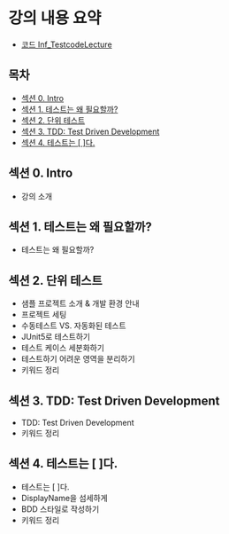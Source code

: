 # 강의 내용 요약

- [코드 Inf_TestcodeLecture](https://github.com/koratoo/Inf_TestcodeLecture.git)

## 목차

- [섹션 0. Intro](#섹션-0-intro)
- [섹션 1. 테스트는 왜 필요할까?](#섹션-1-테스트는-왜-필요할까)
- [섹션 2. 단위 테스트](#섹션-2-단위-테스트)
- [섹션 3. TDD: Test Driven Development](#섹션-3-tdd-test-driven-development)
- [섹션 4. 테스트는 [ ]다.](#섹션-4-테스트는--다)

## 섹션 0. Intro

- 강의 소개

## 섹션 1. 테스트는 왜 필요할까?

- 테스트는 왜 필요할까?

## 섹션 2. 단위 테스트

- 샘플 프로젝트 소개 & 개발 환경 안내
- 프로젝트 세팅
- 수동테스트 VS. 자동화된 테스트
- JUnit5로 테스트하기
- 테스트 케이스 세분화하기
- 테스트하기 어려운 영역을 분리하기
- 키워드 정리

## 섹션 3. TDD: Test Driven Development

- TDD: Test Driven Development
- 키워드 정리

## 섹션 4. 테스트는 [ ]다.

- 테스트는 [ ]다.
- DisplayName을 섬세하게
- BDD 스타일로 작성하기
- 키워드 정리

